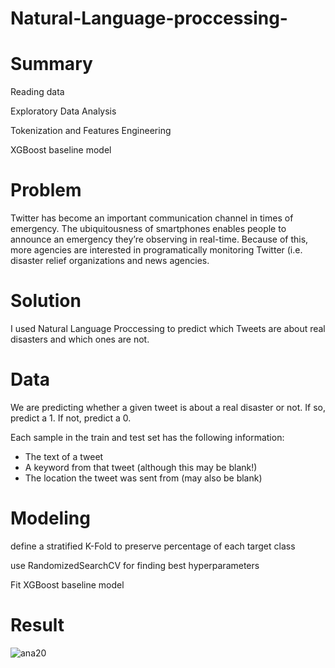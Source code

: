 # Natural-Language-proccessing-




# Summary

Reading data

Exploratory Data Analysis

Tokenization and Features Engineering

XGBoost baseline model



# Problem

Twitter has become an important communication channel in times of emergency. The ubiquitousness of smartphones enables people to announce an emergency they’re observing in real-time. Because of this, more agencies are interested in programatically monitoring Twitter (i.e. disaster relief organizations and news agencies.




# Solution

I used Natural Language Proccessing to predict which Tweets are about real disasters and which ones are not.




# Data

We are predicting whether a given tweet is about a real disaster or not. If so, predict a 1. If not, predict a 0.

Each sample in the train and test set has the following information:

- The text of a tweet
- A keyword from that tweet (although this may be blank!)
- The location the tweet was sent from (may also be blank)




# Modeling


define a stratified K-Fold to preserve percentage of each target class

use RandomizedSearchCV for finding best hyperparameters

Fit XGBoost baseline model


# Result

![ana20](https://user-images.githubusercontent.com/33470542/81594997-c270cc00-938f-11ea-9aec-00224202ff57.png)
